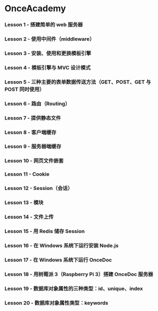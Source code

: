 # OnceAcademy
### Lesson 1 - 搭建简单的 web 服务器  
### Lesson 2 - 使用中间件（middleware）  
### Lesson 3 - 安装、使用和更换模板引擎   
### Lesson 4 - 模板引擎与 MVC 设计模式  
### Lesson 5 - 三种主要的表单数据传送方法（GET、POST、GET 与 POST 同时使用）  
### Lesson 6 - 路由（Routing）  
### Lesson 7 - 提供静态文件  
### Lesson 8 - 客户端缓存  
### Lesson 9 - 服务器端缓存  
### Lesson 10 - 网页文件嵌套  
### Lesson 11 - Cookie  
### Lesson 12 - Session（会话）  
### Lesson 13 - 模块  
### Lesson 14 - 文件上传  
### Lesson 15 - 用 Redis 储存 Session  
### Lesson 16 - 在 Windows 系统下运行安装 Node.js  
### Lesson 17 - 在 Windows 系统下运行 OnceDoc  
### Lesson 18 - 用树莓派 3（Raspberry Pi 3）搭建 OnceDoc 服务器  
### Lesson 19 - 数据库对象属性的三种类型：id、unique、index    
### Lesson 20 - 数据库对象属性类型：keywords